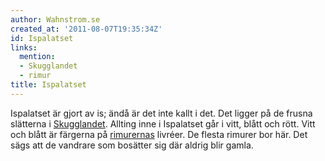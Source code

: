 ```yaml
---
author: Wahnstrom.se
created_at: '2011-08-07T19:35:34Z'
id: Ispalatset
links:
  mention:
  - Skugglandet
  - rimur
title: Ispalatset
---
```


Ispalatset är gjort av is; ändå är det inte kallt i det. Det ligger på de frusna slätterna i
[Skugglandet]. Allting inne i Ispalatset går i vitt, blått och rött. Vitt och blått är färgerna på
[rimurernas] livréer. De flesta rimurer bor här. Det sägs att de vandrare som bosätter sig där
aldrig blir gamla.

  [Skugglandet]: Skugglandet
  [rimurernas]: rimur